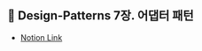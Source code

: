 ## 📒 Design-Patterns 7장. 어댑터 패턴
* [Notion Link](https://plat2.notion.site/7-14fca20805814669a55f55bab1be430b)
